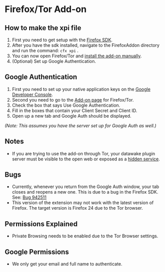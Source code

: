 # Firefox/Tor Add-on

## How to make the xpi file
1. First you need to get setup with the [Firefox SDK](https://developer.mozilla.org/en-US/Add-ons/SDK/Tutorials/Installation).
2. After you have the sdk installed, navigate to the FirefoxAddon directory and run the command: `cfx xpi` .
3. You can now open Firefox/Tor and [install the add-on manually](http://www.accessfirefox.org/Install_Addon_Manually.php).
4. (Optional) Set up Google Authentication.

## Google Authentication
1. First you need to set up your native application keys on the [Google Developer Console](https://console.developers.google.com/).
2. Second you need to go to the [Add-on page](about:addons) for Firefox/Tor.
3. Check the box that says Use Google Authentication.
4. Fill in the boxes that contain your Client Secret and Client ID.
5. Open up a new tab and Google Auth should be displayed.

*(Note: This assumes you have the server set up for Google Auth as well.)*

## Notes
- If you are trying to use the add-on through Tor, your datawake plugin server must be visible to the open web or exposed as a [hidden service](https://www.torproject.org/docs/tor-hidden-service.html.en).

## Bugs
- Currently, whenever you return from the Google Auth window, your tab closes and reopens a new one.  This is due to a bug in the Firefox SDK. See: [Bug 942511](https://bugzilla.mozilla.org/show_bug.cgi?id=942511)
- This version of the extension may not work with the latest version of Firefox.  The target version is Firefox 24 due to the Tor browser.

## Permissions Explained
- Private Browsing needs to be enabled due to the Tor Browser settings.

## Google Permissions
- We only get your email and full name to authenticate.
